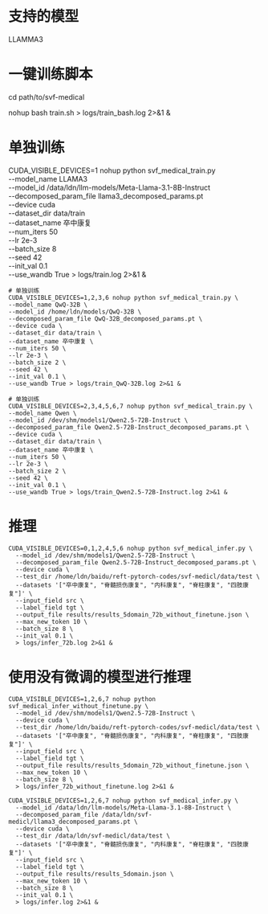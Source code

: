 # 支持的模型
LLAMMA3


# 一键训练脚本
cd path/to/svf-medical

nohup bash train.sh > logs/train_bash.log 2>&1 &

# 单独训练
CUDA_VISIBLE_DEVICES=1 nohup python svf_medical_train.py \
--model_name LLAMA3 \
--model_id /data/ldn/llm-models/Meta-Llama-3.1-8B-Instruct \
--decomposed_param_file llama3_decomposed_params.pt \
--device cuda \
--dataset_dir data/train \
--dataset_name 卒中康复 \
--num_iters 50 \
--lr 2e-3 \
--batch_size 8 \
--seed 42 \
--init_val 0.1 \
--use_wandb True > logs/train.log 2>&1 &




```
# 单独训练
CUDA_VISIBLE_DEVICES=1,2,3,6 nohup python svf_medical_train.py \
--model_name QwQ-32B \
--model_id /home/ldn/models/QwQ-32B \
--decomposed_param_file QwQ-32B_decomposed_params.pt \
--device cuda \
--dataset_dir data/train \
--dataset_name 卒中康复 \
--num_iters 50 \
--lr 2e-3 \
--batch_size 2 \
--seed 42 \
--init_val 0.1 \
--use_wandb True > logs/train_QwQ-32B.log 2>&1 &
```




```
# 单独训练
CUDA_VISIBLE_DEVICES=2,3,4,5,6,7 nohup python svf_medical_train.py \
--model_name Qwen \
--model_id /dev/shm/models1/Qwen2.5-72B-Instruct \
--decomposed_param_file Qwen2.5-72B-Instruct_decomposed_params.pt \
--device cuda \
--dataset_dir data/train \
--dataset_name 卒中康复 \
--num_iters 50 \
--lr 2e-3 \
--batch_size 2 \
--seed 42 \
--init_val 0.1 \
--use_wandb True > logs/train_Qwen2.5-72B-Instruct.log 2>&1 &
```



# 推理
```
CUDA_VISIBLE_DEVICES=0,1,2,4,5,6 nohup python svf_medical_infer.py \
  --model_id /dev/shm/models1/Qwen2.5-72B-Instruct \
  --decomposed_param_file Qwen2.5-72B-Instruct_decomposed_params.pt \
  --device cuda \
  --test_dir /home/ldn/baidu/reft-pytorch-codes/svf-medicl/data/test \
  --datasets '["卒中康复", "脊髓损伤康复", "内科康复", "脊柱康复", "四肢康复"]' \
  --input_field src \
  --label_field tgt \
  --output_file results/results_5domain_72b_without_finetune.json \
  --max_new_token 10 \
  --batch_size 8 \
  --init_val 0.1 \
  > logs/infer_72b.log 2>&1 &
```




# 使用没有微调的模型进行推理
```
CUDA_VISIBLE_DEVICES=1,2,6,7 nohup python svf_medical_infer_without_finetune.py \
  --model_id /dev/shm/models1/Qwen2.5-72B-Instruct \
  --device cuda \
  --test_dir /home/ldn/baidu/reft-pytorch-codes/svf-medicl/data/test \
  --datasets '["卒中康复", "脊髓损伤康复", "内科康复", "脊柱康复", "四肢康复"]' \
  --input_field src \
  --label_field tgt \
  --output_file results/results_5domain_72b_without_finetune.json \
  --max_new_token 10 \
  --batch_size 8 \
  > logs/infer_72b_without_finetune.log 2>&1 &
```



```
CUDA_VISIBLE_DEVICES=1,2,6,7 nohup python svf_medical_infer.py \
  --model_id /data/ldn/llm-models/Meta-Llama-3.1-8B-Instruct \
  --decomposed_param_file /data/ldn/svf-medicl/llama3_decomposed_params.pt \
  --device cuda \
  --test_dir /data/ldn/svf-medicl/data/test \
  --datasets '["卒中康复", "脊髓损伤康复", "内科康复", "脊柱康复", "四肢康复"]' \
  --input_field src \
  --label_field tgt \
  --output_file results/results_5domain.json \
  --max_new_token 10 \
  --batch_size 8 \
  --init_val 0.1 \
  > logs/infer.log 2>&1 &

```
       
